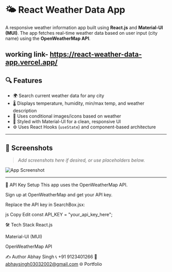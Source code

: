 # 🌤️ React Weather Data App

A responsive weather information app built using **React.js** and **Material-UI (MUI)**. The app fetches real-time weather data based on user input (city name) using the **OpenWeatherMap API**.

working link- https://react-weather-data-app.vercel.app/
---

## 🔍 Features

- 🌍 Search current weather data for any city
- 🌡️ Displays temperature, humidity, min/max temp, and weather description
- 🧠 Uses conditional images/icons based on weather
- 🎨 Styled with Material-UI for a clean, responsive UI
- ⚙️ Uses React Hooks (`useState`) and component-based architecture

---

## 📸 Screenshots

> _Add screenshots here if desired, or use placeholders below._

![App Screenshot](https://via.placeholder.com/800x400)

---


🔑 API Key Setup
This app uses the OpenWeatherMap API.

Sign up at OpenWeatherMap and get your API key.

Replace the API key in SearchBox.jsx:

js
Copy
Edit
const API_KEY = "your_api_key_here";

🛠️ Tech Stack
React.js

Material-UI (MUI)

OpenWeatherMap API

✍️ Author
Abhay Singh
📞 +91 9123401266
📧 abhaysingh03032002@gmail.com
🌐 Portfolio


